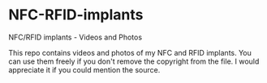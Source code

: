 # NFC-RFID-implants
NFC/RFID implants - Videos and Photos

This repo contains videos and photos of my NFC and RFID implants. 
You can use them freely if you don't remove the copyright from the file. 
I would appreciate it if you could mention the source.  

